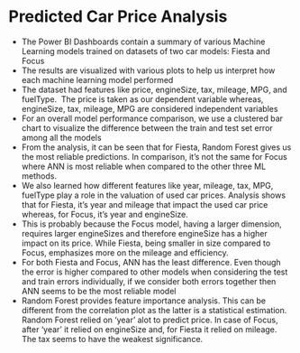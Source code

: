 
# Predicted Car Price Analysis

* The Power BI Dashboards contain a summary of various Machine Learning models trained on datasets of two car models: Fiesta and Focus
*  The results are visualized with various plots to help us interpret how each machine learning model performed
*  The dataset had features like price, engineSize, tax, mileage, MPG, and fuelType.  The price is taken as our dependent variable whereas, engineSize, tax, mileage, MPG are considered independent variables
*  For an overall model performance comparison, we use a clustered bar chart to visualize the difference between the train and test set error among all the models
*  From the analysis, it can be seen that for Fiesta, Random Forest gives us the most reliable predictions. In comparison, it’s not the same for Focus where ANN is most reliable when compared to the other three ML methods.
*  We also learned how different features like year, mileage, tax, MPG, fuelType play a role in the valuation of used car prices. Analysis shows that for Fiesta, it’s year and mileage that impact the used car price whereas, for Focus, it’s year and engineSize.
*  This is probably because the Focus model, having a larger dimension, requires larger engineSizes and therefore engineSize has a higher impact on its price. While Fiesta, being smaller in size compared to Focus, emphasizes more on the mileage and efficiency. 
*  For both Fiesta and Focus, ANN has the least difference. Even though the error is higher compared to other models when considering the test and train errors individually, if we consider both errors together then ANN seems to be the most reliable model
*  Random Forest provides feature importance analysis. This can be different from the correlation plot as the latter is a statistical estimation. Random Forest relied on ‘year’ alot to predict price. In case of Focus, after ‘year’ it relied on engineSize and, for Fiesta it relied on mileage. The tax seems to have the weakest significance. 
